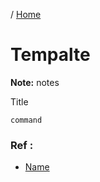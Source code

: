 / [Home](index.md)

# Tempalte

**Note:** notes



Title
```
command
```

### Ref :

  * [Name](file)

